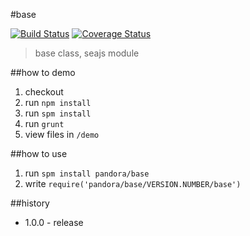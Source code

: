 #base

[![Build Status](https://api.travis-ci.org/crossjs/base.png?branch=master)](http://travis-ci.org/crossjs/base)
[![Coverage Status](https://coveralls.io/repos/crossjs/base/badge.png?branch=master)](https://coveralls.io/r/crossjs/base?branch=master)

 > base class, seajs module

##how to demo

1. checkout
1. run `npm install`
1. run `spm install`
1. run `grunt`
1. view files in `/demo`

##how to use

1. run `spm install pandora/base`
1. write `require('pandora/base/VERSION.NUMBER/base')`

##history

- 1.0.0 - release
